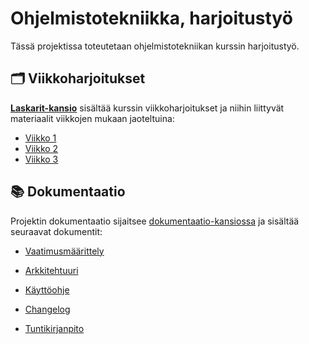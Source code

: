 # Ohjelmistotekniikka, harjoitustyö

Tässä projektissa toteutetaan ohjelmistotekniikan kurssin harjoitustyö.

## 🗂️ Viikkoharjoitukset

**[Laskarit-kansio](./laskarit/)** sisältää kurssin viikkoharjoitukset ja niihin liittyvät materiaalit viikkojen mukaan jaoteltuina:

- [Viikko 1](./laskarit/viikko1/viikko1.md)
- [Viikko 2](./laskarit/viikko2/)
- [Viikko 3](./laskarit/viikko3/)

## 📚 Dokumentaatio

Projektin dokumentaatio sijaitsee [dokumentaatio-kansiossa](./scanflow/dokumentaatio/) ja sisältää seuraavat dokumentit:

- [Vaatimusmäärittely](./scanflow/dokumentaatio/vaatimusmaarittely.md)

- [Arkkitehtuuri](./scanflow/dokumentaatio/arkkitehtuuri.md)
- [Käyttöohje](./scanflow/dokumentaatio/kayttoohje.md)
- [Changelog](./scanflow/dokumentaatio/changelog.md)
- [Tuntikirjanpito](./scanflow/dokumentaatio/tuntikirjanpito.md)